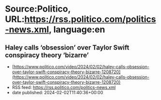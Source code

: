 # Source:Politico, URL:https://rss.politico.com/politics-news.xml, language:en

## Haley calls ‘obsession’ over Taylor Swift conspiracy theory ‘bizarre’
 - [https://www.politico.com/video/2024/02/02/haley-calls-obsession-over-taylor-swift-conspiracy-theory-bizarre-1208720](https://www.politico.com/video/2024/02/02/haley-calls-obsession-over-taylor-swift-conspiracy-theory-bizarre-1208720)
 - RSS feed: https://rss.politico.com/politics-news.xml
 - date published: 2024-02-02T11:40:36+00:00



